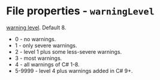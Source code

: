 # File properties - `warningLevel`

[warning level](https://www.google.com/search?q=site:microsoft.com+C#+Compiler+Options,+WarningLevel). Default 8.

- 0 - no warnings.
- 1 - only severe warnings.
- 2 - level 1 plus some less-severe warnings.
- 3 - most warnings.
- 4 - all warnings of C# 1-8.
- 5-9999 - level 4 plus warnings added in C# 9+.
